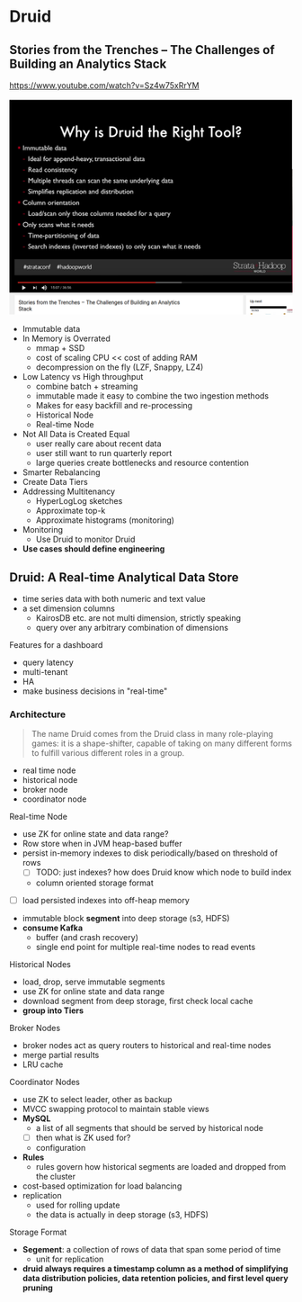 # Druid


## Stories from the Trenches – The Challenges of Building an Analytics Stack

https://www.youtube.com/watch?v=Sz4w75xRrYM

![druid](druid.png)

- Immutable data
- In Memory is Overrated
  - mmap + SSD
  - cost of scaling CPU << cost of adding RAM
  - decompression on the fly (LZF, Snappy, LZ4)
- Low Latency vs High throughput
  - combine batch + streaming
  - immutable made it easy to combine the two ingestion methods
  - Makes for easy backfill and re-processing
  - Historical Node
  - Real-time Node
- Not All Data is Created Equal
  - user really care about recent data
  - user still want to run quarterly report
  - large queries create bottlenecks and resource contention
- Smarter Rebalancing
- Create Data Tiers
- Addressing Multitenancy
  - HyperLogLog sketches
  - Approximate top-k
  - Approximate histograms (monitoring)
- Monitoring
  - Use Druid to monitor Druid
- **Use cases should define engineering**

## Druid: A Real-time Analytical Data Store

- time series data with both numeric and text value
- a set dimension columns
  - KairosDB etc. are not multi dimension, strictly speaking
  - query over any arbitrary combination of dimensions

Features for a dashboard

- query latency
- multi-tenant
- HA
- make business decisions in "real-time"

### Architecture

> The name Druid comes from the Druid class in many role-playing games: it is a
shape-shifter, capable of taking on many different forms to fulfill
various different roles in a group.

- real time node
- historical node
- broker node
- coordinator node

Real-time Node

- use ZK for online state and data range?
- Row store when in JVM heap-based buffer
- persist in-memory indexes to disk periodically/based on threshold of rows
  - [ ] TODO: just indexes? how does Druid know which node to build index
  - column oriented storage format
- [ ] load persisted indexes into off-heap memory
- immutable block **segment** into deep storage (s3, HDFS)
- **consume Kafka**
  - buffer (and crash recovery)
  - single end point for multiple real-time nodes to read events

Historical Nodes

- load, drop, serve immutable segments
- use ZK for online state and data range
- download segment from deep storage, first check local cache
- **group into Tiers**

Broker Nodes

- broker nodes act as query routers to historical and real-time nodes
- merge partial results
- LRU cache

Coordinator Nodes

- use ZK to select leader, other as backup
- MVCC swapping protocol to maintain stable views
- **MySQL**
  - a list of all segments that should be served by historical node
  - [ ] then what is ZK used for?
  - configuration
- **Rules**
  - rules govern how historical segments are loaded and dropped from the cluster
- cost-based optimization for load balancing
- replication
  - used for rolling update
  - the data is actually in deep storage (s3, HDFS)

Storage Format

- **Segement**: a collection of rows of data that span some period of time
  - unit for replication
- **druid always requires a timestamp column as a method of simplifying data distribution policies, data retention policies, and first level query pruning**
